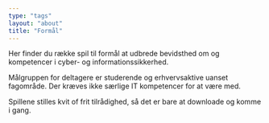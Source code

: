 ```yaml
---
type: "tags"
layout: "about"
title: "Formål"
---
```


Her finder du række spil til formål at udbrede bevidsthed om og kompetencer i cyber- og informationssikkerhed.

Målgruppen for deltagere er studerende og erhvervsaktive uanset fagområde. Der kræves ikke særlige IT kompetencer for at være med.

Spillene stilles kvit of frit tilrådighed, så det er bare at downloade og komme i gang.
